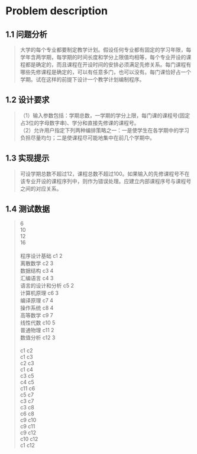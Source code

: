 # Problem description
## 1.1 问题分析
> 大学的每个专业都要制定教学计划。假设任何专业都有固定的学习年限，每学年含两学期，每学期的时间长度和学分上限值均相等，每个专业开设的课程都是确定的，而且课程在开设时间的安排必须满足先修关系。每门课程有哪些先修课程是确定的，可以有任意多门，也可以没有。每门课恰好占一个学期。试在这样的前提下设计一个教学计划编制程序。<br>

## 1.2 设计要求
>（1）输入参数包括：学期总数，一学期的学分上限，每门课的课程号(固定占3位的字母数字串)、学分和直接先修课的课程号。<br>
>（2）允许用户指定下列两种编排策略之一：一是使学生在各学期中的学习负担尽量均匀；二是使课程尽可能地集中在前几个学期中。<br>

## 1.3 实现提示
> 可设学期总数不超过12，课程总数不超过100。如果输入的先修课程号不在该专业开设的课程序列中，则作为错误处理。应建立内部课程序号与课程号之间的对应关系。<br>

## 1.4 测试数据
> 6<br>
> 10<br>
> 12<br>
> 16<br>
> <br>
> 程序设计基础	 c1	 2<br>
> 离散数学		 c2	 3<br>
> 数据结构		 c3	 4<br>
> 汇编语言		 c4	 3<br>
> 语言的设计和分析	 c5	 2<br>
> 计算机原理	 c6	 3<br>
> 编译原理		 c7	 4<br>
> 操作系统		 c8	 4<br>
> 高等数学		 c9	 7<br>
> 线性代数		 c10	 5<br>
> 普通物理		 c11	 2<br>
> 数值分析		 c12	 3<br>
><br>
> c1 c2<br>
> c1 c3<br>
> c2 c3<br>
> c1 c4<br>
> c3 c5<br>
> c4 c5<br>
> c11 c6<br>
> c5 c7<br>
> c3 c7<br>
> c3 c8<br>
> c6 c8<br>
> c9 c10<br>
> c9 c11<br>
> c9 c12<br>
> c10 c12<br>
> c1 c12

